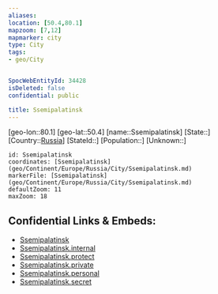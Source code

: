 ```yaml
---
aliases: 
location: [50.4,80.1]
mapzoom: [7,12] 
mapmarker: city 
type: City
tags:
- geo/City


SpocWebEntityId: 34428
isDeleted: false
confidential: public

title: Ssemipalatinsk
---
```

[geo-lon::80.1]
[geo-lat::50.4]
[name::Ssemipalatinsk]
[State::]
[Country::[Russia](geo/Continent/Europe/Russia.md)]
[StateId::]
[Population::]
[Unknown::]


```leaflet
id: Ssemipalatinsk
coordinates: [Ssemipalatinsk](geo/Continent/Europe/Russia/City/Ssemipalatinsk.md)
markerFile: [Ssemipalatinsk](geo/Continent/Europe/Russia/City/Ssemipalatinsk.md)
defaultZoom: 11 
maxZoom: 18
```


## Confidential Links & Embeds: 
- [Ssemipalatinsk](../../../../../../_public/geo/Continent/Europe/Russia/City/Ssemipalatinsk.md) 
- [Ssemipalatinsk.internal](../../../../../../_internal/geo/Continent/Europe/Russia/City/Ssemipalatinsk.internal.md) 
- [Ssemipalatinsk.protect](../../../../../../_protect/geo/Continent/Europe/Russia/City/Ssemipalatinsk.protect.md) 
- [Ssemipalatinsk.private](../../../../../../_private/geo/Continent/Europe/Russia/City/Ssemipalatinsk.private.md) 
- [Ssemipalatinsk.personal](../../../../../../_personal/geo/Continent/Europe/Russia/City/Ssemipalatinsk.personal.md) 
- [Ssemipalatinsk.secret](../../../../../../_secret/geo/Continent/Europe/Russia/City/Ssemipalatinsk.secret.md) 
